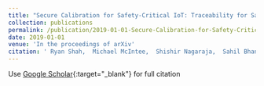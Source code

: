 ```yaml
---
title: "Secure Calibration for Safety-Critical IoT: Traceability for Safety Resilience"
collection: publications
permalink: /publication/2019-01-01-Secure-Calibration-for-Safety-Critical-IoT-Traceability-for-Safety-Resilience
date: 2019-01-01
venue: 'In the proceedings of arXiv'
citation: ' Ryan Shah,  Michael McIntee,  Shishir Nagaraja,  Sahil Bhandary,  Prerna Arote,  Joy Kuri, &quot;Secure Calibration for Safety-Critical IoT: Traceability for Safety Resilience.&quot; In the proceedings of arXiv, 2019.'
---
```

Use [Google Scholar](https://scholar.google.com/scholar?q=Secure+Calibration+for+Safety+Critical+IoT:+Traceability+for+Safety+Resilience){:target="_blank"} for full citation